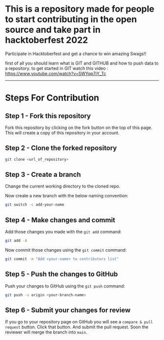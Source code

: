 # This is a repository made for people to start contributing in the open source and take part in hacktoberfest 2022

Participate in Hacktoberfest and get a chance to win amazing Swags!!

first of all you should learn what is GIT and GITHUB and how to push data to a repository.
to get started in GIT watch this video : https://www.youtube.com/watch?v=SWYqp7iY_Tc

---

# Steps For Contribution

## Step 1 - Fork this repository

Fork this repository by clicking on the fork button on the top of this page.
This will create a copy of this repository in your account.

## Step 2 - Clone the forked repository


```sh
git clone <url_of_repository>
```

## Step 3 - Create a branch

Change the current working directory to the cloned repo.


Now create a new branch with the below naming convention:

```sh
git switch -c add-your-name
```


## Step 4 - Make changes and commit



Add those changes you made with the `git add` command:

```sh
git add -A
```

Now commit those changes using the `git commit` command:

```sh
git commit -m "Add <your-name> to contributors list"
```

## Step 5 - Push the changes to GitHub

Push your changes to GitHub using the `git push` command:

```sh
git push -u origin <your-branch-name>
```

## Step 6 - Submit your changes for review

If you go to your repository page on GitHub you will see a `compare & pull request` button. Click that button.
And submit the pull request.
Soon the reviewer will merge the branch into `main`.


